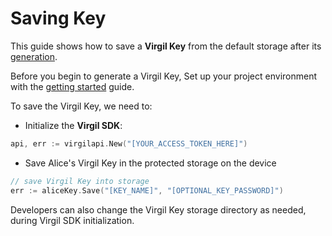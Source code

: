 # Saving Key

This guide shows how to save a **Virgil Key** from the default storage after its [generation](/docs/guides/virgil-key/generating-key.md).

Before you begin to generate a Virgil Key, Set up your project environment with the [getting started](/docs/guides/configuration/client-configuration.md) guide.

To save the Virgil Key, we need to:

- Initialize the **Virgil SDK**:

```go
api, err := virgilapi.New("[YOUR_ACCESS_TOKEN_HERE]")
```

- Save Alice's Virgil Key in the protected storage on the device

```go
// save Virgil Key into storage
err := aliceKey.Save("[KEY_NAME]", "[OPTIONAL_KEY_PASSWORD]")
```

Developers can also change the Virgil Key storage directory as needed, during Virgil SDK initialization.
